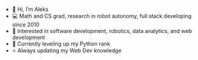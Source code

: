 - 👋 Hi, I’m Aleks
- 💻 Math and CS grad, research in robot autonomy, full stack developing since 2010
- 👀 Interested in software development, robotics, data analytics, and web development
- 🌱 Currently leveling up my Python rank
- ⭐ Always updating my Web Dev knowledge 
